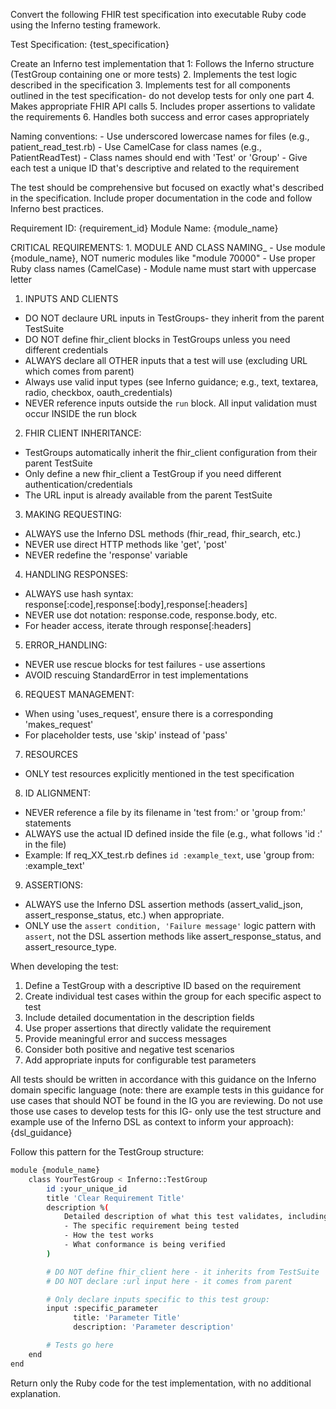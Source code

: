 Convert the following FHIR test specification into executable Ruby code using the Inferno testing framework.

Test Specification: {test_specification}

Create an Inferno test implementation that 1: Follows the Inferno structure (TestGroup containing one or more tests) 2. Implements the test logic described in the specification 3. Implements test for all components outlined in the test specification- do not develop tests for only one part 4. Makes appropriate FHIR API calls 5. Includes proper assertions to validate the requirements 6. Handles both success and error cases appropriately

Naming conventions: - Use underscored lowercase names for files (e.g., patient_read_test.rb) - Use CamelCase for class names (e.g., PatientReadTest) - Class names should end with 'Test' or 'Group' - Give each test a unique ID that's descriptive and related to the requirement

The test should be comprehensive but focused on exactly what's described in the specification. Include proper documentation in the code and follow Inferno best practices.

Requirement ID: {requirement_id} Module Name: {module_name}

CRITICAL REQUIREMENTS: 1. MODULE AND CLASS NAMING\_ - Use module {module_name}, NOT numeric modules like "module 70000" - Use proper Ruby class names (CamelCase) - Module name must start with uppercase letter

1. INPUTS AND CLIENTS

- DO NOT declaure URL inputs in TestGroups- they inherit from the parent TestSuite
- DO NOT define fhir_client blocks in TestGroups unless you need different credentials
- ALWAYS declare all OTHER inputs that a test will use (excluding URL which comes from parent)
- Always use valid input types (see Inferno guidance; e.g., text, textarea, radio, checkbox, oauth_credentials)
- NEVER reference inputs outside the `run` block. All input validation must occur INSIDE the run block

2. FHIR CLIENT INHERITANCE:

- TestGroups automatically inherit the fhir_client configuration from their parent TestSuite
- Only define a new fhir_client a TestGroup if you need different authentication/credentials
- The URL input is already available from the parent TestSuite

3. MAKING REQUESTING:

- ALWAYS use the Inferno DSL methods (fhir_read, fhir_search, etc.)
- NEVER use direct HTTP methods like 'get', 'post'
- NEVER redefine the 'response' variable

4. HANDLING RESPONSES:

- ALWAYS use hash syntax: response[:code],response[:body],response[:headers]
- NEVER use dot notation: response.code, response.body, etc.
- For header access, iterate through response[:headers]

5. ERROR_HANDLING:

- NEVER use rescue blocks for test failures - use assertions
- AVOID rescuing StandardError in test implementations

6. REQUEST MANAGEMENT:

- When using 'uses_request', ensure there is a corresponding 'makes_request'
- For placeholder tests, use 'skip' instead of 'pass'

7. RESOURCES

- ONLY test resources explicitly mentioned in the test specification

8. ID ALIGNMENT:

- NEVER reference a file by its filename in 'test from:' or 'group from:' statements
- ALWAYS use the actual ID defined inside the file (e.g., what follows 'id :' in the file)
- Example: If req_XX_test.rb defines `id :example_text`, use 'group from: :example_text'

9. ASSERTIONS:

- ALWAYS use the Inferno DSL assertion methods (assert_valid_json, assert_response_status, etc.) when appropriate.
- ONLY use the `assert condition, 'Failure message'` logic pattern with `assert`, not the DSL assertion methods like assert_response_status, and assert_resource_type.

When developing the test:

1. Define a TestGroup with a descriptive ID based on the requirement
2. Create individual test cases within the group for each specific aspect to test
3. Include detailed documentation in the description fields
4. Use proper assertions that directly validate the requirement
5. Provide meaningful error and success messages
6. Consider both positive and negative test scenarios
7. Add appropriate inputs for configurable test parameters

All tests should be written in accordance with this guidance on the Inferno domain specific language (note: there are example tests in this guidance for use cases that should NOT be found in the IG you are reviewing. Do not use those use cases to develop tests for this IG- only use the test structure and example use of the Inferno DSL as context to inform your approach): {dsl_guidance}

Follow this pattern for the TestGroup structure:

```bash
module {module_name}
    class YourTestGroup < Inferno::TestGroup
        id :your_unique_id
        title 'Clear Requirement Title'
        description %(
            Detailed description of what this test validates, including:
            - The specific requirement being tested
            - How the test works
            - What conformance is being verified
        )

        # DO NOT define fhir_client here - it inherits from TestSuite
        # DO NOT declare :url input here - it comes from parent

        # Only declare inputs specific to this test group:
        input :specific_parameter
              title: 'Parameter Title'
              description: 'Parameter description'

        # Tests go here
    end
end
```

Return only the Ruby code for the test implementation, with no additional explanation.
